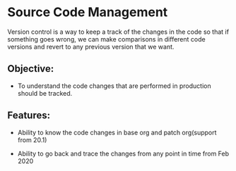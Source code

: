 Source Code Management
=======================

Version control is a way to keep a track of the changes in the code so that if something goes wrong, we can make comparisons in different code versions and revert to any previous version that we want.

## Objective:

* To understand the code changes that are performed in production should be tracked.

## Features:

* Ability to know the code changes in base org and patch org(support from 20.1)

* Ability to go back and trace the changes from any point in time from Feb 2020
